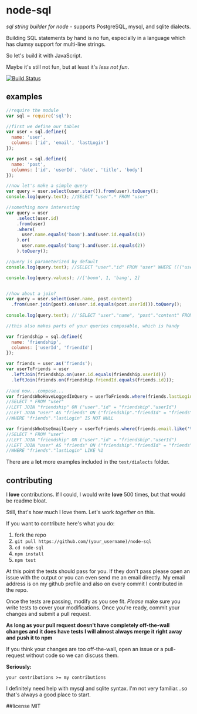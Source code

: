 # node-sql
_sql string builder for node_ - supports PostgreSQL, mysql, and sqlite dialects.

Building SQL statements by hand is no fun, especially in a language which has clumsy support for multi-line strings.

So let's build it with JavaScript.

Maybe it's still not fun, but at least it's _less not fun_.

[![Build Status](https://secure.travis-ci.org/brianc/node-sql.png)](http://travis-ci.org/brianc/node-sql)

## examples

```js
//require the module
var sql = require('sql');

//first we define our tables
var user = sql.define({
  name: 'user',
  columns: ['id', 'email', 'lastLogin']
});

var post = sql.define({
  name: 'post',
  columns: ['id', 'userId', 'date', 'title', 'body']
});

//now let's make a simple query
var query = user.select(user.star()).from(user).toQuery();
console.log(query.text); //SELECT "user".* FROM "user"

//something more interesting
var query = user
    .select(user.id)
    .from(user)
    .where(
      user.name.equals('boom').and(user.id.equals(1))
    ).or(
      user.name.equals('bang').and(user.id.equals(2))
    ).toQuery();

//query is parameterized by default
console.log(query.text); //SELECT "user"."id" FROM "user" WHERE ((("user"."name" = $1) AND ("user"."id" = $2)) OR (("user"."name" = $3) AND ("user"."id" = $4)))

console.log(query.values); //['boom', 1, 'bang', 2]


//how about a join?
var query = user.select(user.name, post.content)
  .from(user.join(post).on(user.id.equals(post.userId))).toQuery();
  
console.log(query.text); //'SELECT "user"."name", "post"."content" FROM "user" INNER JOIN "post" ON ("user"."id" = "post"."userId")'

//this also makes parts of your queries composable, which is handy

var friendship = sql.define({
  name: 'friendship',
  columns: ['userId', 'friendId']
});

var friends = user.as('friends');
var userToFriends = user
  .leftJoin(friendship.on(user.id.equals(friendship.userId)))
  .leftJoin(friends.on(friendship.friendId.equals(friends.id)));
  
//and now...compose...
var friendsWhoHaveLoggedInQuery = userToFriends.where(friends.lastLogin.notNull());
//SELECT * FROM "user" 
//LEFT JOIN "friendship" ON ("user"."id" = "friendship"."userId") 
//LEFT JOIN "user" AS "friends" ON ("friendship"."friendId" = "friends"."id")
//WHERE "friends"."lastLogin" IS NOT NULL

var friendsWhoUseGmailQuery = userToFriends.where(friends.email.like('%@gmail.com'));
//SELECT * FROM "user" 
//LEFT JOIN "friendship" ON ("user"."id" = "friendship"."userId") 
//LEFT JOIN "user" AS "friends" ON ("friendship"."friendId" = "friends"."id")
//WHERE "friends"."lastLogin" LIKE %1

```

There are a __lot__ more examples included in the `test/dialects` folder.

## contributing

I __love__ contributions.  If I could, I would write __love__ 500 times, but that would be readme bloat.

Still, that's how much I love them.  Let's work _together_ on this.

If you want to contribute here's what you do:

1. fork the repo
2. `git pull https://github.com/(your_username)/node-sql`
3. `cd node-sql`
4. `npm install`
5. `npm test`

At this point the tests should pass for you.  If they don't pass please open an issue with the output or you can even send me an email directly.  My email address is on my github profile and also on every commit I contributed in the repo.

Once the tests are passing, modify as you see fit.  _Please_ make sure you write tests to cover your modifications.  Once you're ready, commit your changes and submit a pull request.

__As long as your pull request doesn't have completely off-the-wall changes and it does have tests I will almost always merge it right away and push it to npm__

If you think your changes are too off-the-wall, open an issue or a pull-request without code so we can discuss them.

__Seriously:__

    your contributions >= my contributions

I definitely need help with mysql and sqlite syntax.  I'm not very familiar...so that's always a good place to start.

##license
MIT
